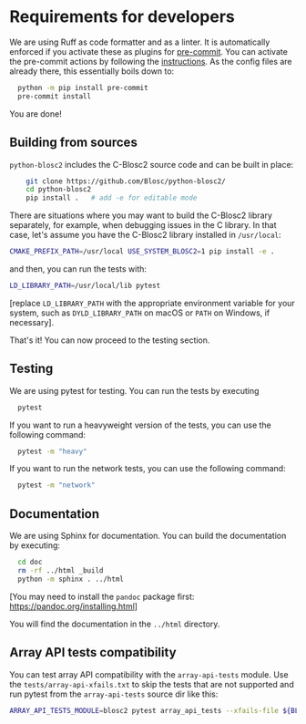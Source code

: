 # Requirements for developers

We are using Ruff as code formatter and as a linter.  It is automatically enforced
if you activate these as plugins for [pre-commit](https://pre-commit.com).  You can activate
the pre-commit actions by following the [instructions](https://pre-commit.com/#installation).
As the config files are already there, this essentially boils down to:

``` bash
  python -m pip install pre-commit
  pre-commit install
```

You are done!

## Building from sources

``python-blosc2`` includes the C-Blosc2 source code and can be built in place:

``` bash
    git clone https://github.com/Blosc/python-blosc2/
    cd python-blosc2
    pip install .   # add -e for editable mode
```

There are situations where you may want to build the C-Blosc2 library separately, for example, when debugging issues in the C library. In that case, let's assume you have the C-Blosc2 library installed in `/usr/local`:

```bash
CMAKE_PREFIX_PATH=/usr/local USE_SYSTEM_BLOSC2=1 pip install -e .
```

and then, you can run the tests with:

```bash
LD_LIBRARY_PATH=/usr/local/lib pytest
```

[replace `LD_LIBRARY_PATH` with the appropriate environment variable for your system, such as `DYLD_LIBRARY_PATH` on macOS or `PATH` on Windows, if necessary].

That's it! You can now proceed to the testing section.

## Testing

We are using pytest for testing.  You can run the tests by executing

``` bash
  pytest
```

If you want to run a heavyweight version of the tests, you can use the following command:

``` bash
  pytest -m "heavy"
```

If you want to run the network tests, you can use the following command:

``` bash
  pytest -m "network"
```

## Documentation

We are using Sphinx for documentation.  You can build the documentation by executing:

``` bash
  cd doc
  rm -rf ../html _build
  python -m sphinx . ../html
```
[You may need to install the `pandoc` package first: https://pandoc.org/installing.html]

You will find the documentation in the `../html` directory.

## Array API tests compatibility

You can test array API compatibility with the `array-api-tests` module.
Use the `tests/array-api-xfails.txt` to skip the tests that are not supported
and run pytest from the `array-api-tests` source dir like this:

``` bash
ARRAY_API_TESTS_MODULE=blosc2 pytest array_api_tests --xfails-file ${BLOSC2_DIR}/tests/array-api-xfails.txt -xs
```
